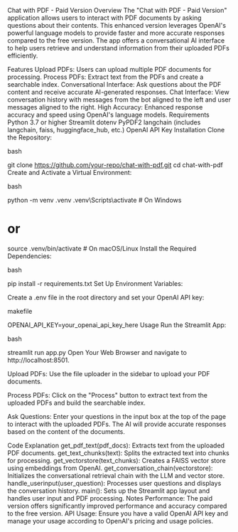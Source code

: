 Chat with PDF - Paid Version
Overview
The "Chat with PDF - Paid Version" application allows users to interact with PDF documents by asking questions about their contents. This enhanced version leverages OpenAI's powerful language models to provide faster and more accurate responses compared to the free version. The app offers a conversational AI interface to help users retrieve and understand information from their uploaded PDFs efficiently.

Features
Upload PDFs: Users can upload multiple PDF documents for processing.
Process PDFs: Extract text from the PDFs and create a searchable index.
Conversational Interface: Ask questions about the PDF content and receive accurate AI-generated responses.
Chat Interface: View conversation history with messages from the bot aligned to the left and user messages aligned to the right.
High Accuracy: Enhanced response accuracy and speed using OpenAI's language models.
Requirements
Python 3.7 or higher
Streamlit
dotenv
PyPDF2
langchain (includes langchain, faiss, huggingface_hub, etc.)
OpenAI API Key
Installation
Clone the Repository:

bash

git clone https://github.com/your-repo/chat-with-pdf.git
cd chat-with-pdf
Create and Activate a Virtual Environment:

bash

python -m venv .venv
.venv\Scripts\activate  # On Windows
# or
source .venv/bin/activate  # On macOS/Linux
Install the Required Dependencies:

bash

pip install -r requirements.txt
Set Up Environment Variables:

Create a .env file in the root directory and set your OpenAI API key:

makefile

OPENAI_API_KEY=your_openai_api_key_here
Usage
Run the Streamlit App:

bash

streamlit run app.py
Open Your Web Browser and navigate to http://localhost:8501.

Upload PDFs: Use the file uploader in the sidebar to upload your PDF documents.

Process PDFs: Click on the "Process" button to extract text from the uploaded PDFs and build the searchable index.

Ask Questions: Enter your questions in the input box at the top of the page to interact with the uploaded PDFs. The AI will provide accurate responses based on the content of the documents.

Code Explanation
get_pdf_text(pdf_docs): Extracts text from the uploaded PDF documents.
get_text_chunks(text): Splits the extracted text into chunks for processing.
get_vectorstore(text_chunks): Creates a FAISS vector store using embeddings from OpenAI.
get_conversation_chain(vectorstore): Initializes the conversational retrieval chain with the LLM and vector store.
handle_userinput(user_question): Processes user questions and displays the conversation history.
main(): Sets up the Streamlit app layout and handles user input and PDF processing.
Notes
Performance: The paid version offers significantly improved performance and accuracy compared to the free version.
API Usage: Ensure you have a valid OpenAI API key and manage your usage according to OpenAI's pricing and usage policies.